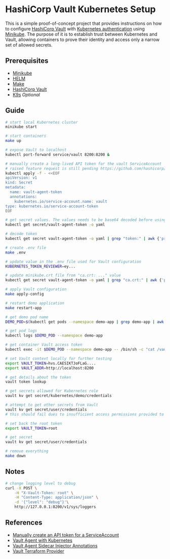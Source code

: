 # HashiCorp Vault Kubernetes Setup

This is a simple proof-of-concept project that provides instructions on how to configure [HashiCorp Vault](https://www.vaultproject.io/) with [Kubernetes authentication](https://developer.hashicorp.com/vault/docs/auth/kubernetes) using [Minikube](https://minikube.sigs.k8s.io/docs/start/). The purpose of it is to establish trust between Kubernetes and Vault, allowing containers to prove their identity and access only a narrow set of allowed secrets.

## Prerequisites

- [Minikube](https://minikube.sigs.k8s.io/docs/start/)
- [HELM](https://helm.sh/)
- [Make](https://www.gnu.org/software/make/)
- [HashiCorp Vault](https://www.vaultproject.io/)
- [K9s](https://k9scli.io/) _Optional_

## Guide

```bash
# start local Kubernetes cluster
minikube start

# start containers
make up

# expose Vault to localhost
kubectl port-forward service/vault 8200:8200 &

# manually create a long-lived API token for the vault ServiceAccount
# raised feature request is still pending https://github.com/hashicorp/vault-helm/issues/883
kubectl apply -f - <<EOF
apiVersion: v1
kind: Secret
metadata:
  name: vault-agent-token
  annotations:
    kubernetes.io/service-account.name: vault
type: kubernetes.io/service-account-token
EOF

# get secret values. The values needs to be base64 decoded before using
kubectl get secret/vault-agent-token -o yaml

# decode token
kubectl get secret vault-agent-token -o yaml | grep "token:" | awk {'print $2'} | base64 -d

# create .env file
make .env

# update value in the .env file used for Vault configuration
KUBERNETES_TOKEN_REVIEWER=ey...

# update minikube.crt file from "ca.crt: ..." value
kubectl get secret vault-agent-token -o yaml | grep "ca.crt:" | awk {'print $2'} | base64 -d > terraform/minikube.crt

# apply Vault configuration
make apply-config

# restart demo application
make restart-app

# get demo pod name
DEMO_POD=$(kubectl get pods --namespace demo-app | grep demo-app | awk {'print $1'})

# get pod logs
kubectl logs $DEMO_POD --namespace demo-app

# get container Vault access token
kubectl exec -it $DEMO_POD --namespace demo-app -- /bin/sh -c "cat /vault/secrets/token"

# set Vault context locally for further testing
export VAULT_TOKEN=hvs.CAESIKTJoFLaG....
export VAULT_ADDR=http://localhost:8200

# get details about the token
vault token lookup

# get secrets allowed for Kubernetes role
vault kv get secret/kubernetes/demo/credentials

# attempt to get other secrets from Vault
vault kv get secret/user/credentials
# this should fail dues to insufficient access permissions provided to the machine identity

# set back the root token
export VAULT_TOKEN=root

# get secret
vault kv get secret/user/credentials

# remove everything
make down
```

## Notes

```bash
# change logging level to debug
curl -X POST \
    -H "X-Vault-Token: root" \
    -H "Content-Type: application/json" \
    -d '{"level": "debug"}'\
    http://127.0.0.1:8200/v1/sys/loggers
```

## References

- [Manually create an API token for a ServiceAccount](https://kubernetes.io/docs/tasks/configure-pod-container/configure-service-account/#manually-create-an-api-token-for-a-serviceaccount)
- [Vault Agent with Kubernetes](https://developer.hashicorp.com/vault/tutorials/kubernetes/agent-kubernetes)
- [Vault Agent Sidecar Injector Annotations](https://developer.hashicorp.com/vault/docs/platform/k8s/injector/annotations)
- [Vault Terraform Provider](https://registry.terraform.io/providers/hashicorp/vault/latest/docs)
